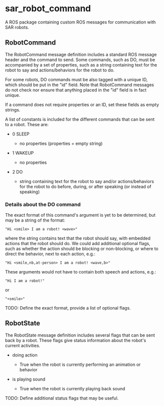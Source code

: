 # sar\_robot\_command

A ROS package containing custom ROS messages for communication with SAR
robots.

## RobotCommand

The RobotCommand message definition includes a standard ROS message header and
the command to send. Some commands, such as DO, must be accompanied by a set of
properties, such as a string containing text for the robot to say and
actions/behaviors for the robot to do. 

For some robots, DO commands must be also tagged with a unique ID, which should
be put in the "id" field. Note that RobotCommand messages do not check nor
ensure that anything placed in the "id" field is in fact unique.

If a command does not require properties or an ID, set these fields as empty strings.

A list of constants is included for the different commands
that can be sent to a robot. These are: 

- 0 SLEEP
    - no properties (properties = empty string)

- 1 WAKEUP
    - no properties

- 2 DO
    - string containing text for the robot to say and/or actions/behaviors for
      the robot to do before, during, or after speaking (or instead of
      speaking)


### Details about the DO command

The exact format of this command's argument is yet to be determined, but may be
a string of the format:

`"Hi <smile> I am a robot! <wave>"`

where the string contains text that the robot should say, with embedded
actions that the robot should do. We could add additional optional flags,
such as whether the action should be blocking or non-blocking, or where to
direct the behavior, next to each action, e.g.:

`"Hi <smile,nb,at-person> I am a robot! <wave,b>"`

These arguments would not have to contain both speech and actions, e.g.:

`"Hi I am a robot!"`

or

`"<smile>"`

TODO: Define the exact format, provide a list of optional flags.

## RobotState

The RobotState message definition includes several flags that can be sent back
by a robot. These flags give status information about the robot's current
activities.

- doing action
    - True when the robot is currently performing an animation or behavior

- is playing sound
    - True when the robot is currently playing back sound

TODO: Define additional status flags that may be useful.
